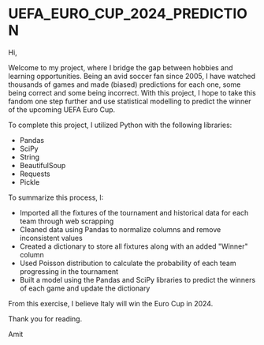# UEFA_EURO_CUP_2024_PREDICTION

Hi,

Welcome to my project, where I bridge the gap between hobbies and learning opportunities. Being an avid soccer fan since 2005, I have watched thousands of games and made (biased) predictions for each one, some being correct and some being incorrect. With this project, I hope to take this fandom one step further and use statistical modelling to predict the winner of the upcoming UEFA Euro Cup. 

To complete this project, I utilized Python with the following libraries:
- Pandas
- SciPy
- String
- BeautifulSoup
- Requests
- Pickle

To summarize this process, I:
- Imported all the fixtures of the tournament and historical data for each team through web scrapping
- Cleaned data using Pandas to normalize columns and remove inconsistent values
- Created a dictionary to store all fixtures along with an added "Winner" column
- Used Poisson distribution to calculate the probability of each team progressing in the tournament
- Built a model using the Pandas and SciPy libraries to predict the winners of each game and update the dictionary

From this exercise, I believe Italy will win the Euro Cup in 2024.

Thank you for reading.

Amit
